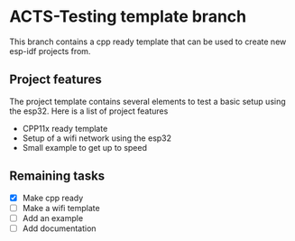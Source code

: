# ACTS-Testing template branch
This branch contains a cpp ready template that can be used to create new esp-idf projects from.

## Project features
The project template contains several elements to test a basic setup using the esp32.
Here is a list of project features

- CPP11x ready template
- Setup of a wifi network using the esp32
- Small example to get up to speed

## Remaining tasks
- [x] Make cpp ready
- [ ] Make a wifi template
- [ ] Add an example
- [ ] Add documentation
